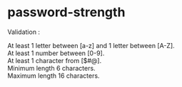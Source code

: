 # password-strength


Validation :

At least 1 letter between [a-z] and 1 letter between [A-Z]. <br> 
At least 1 number between [0-9]. <br> 
At least 1 character from [$#@]. <br> 
Minimum length 6 characters. <br> 
Maximum length 16 characters.
